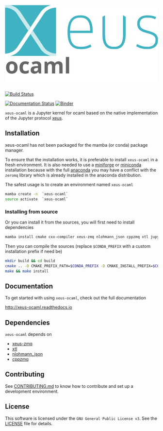 # ![xeus-ocaml](docs/source/xeus-logo.svg)

[![Build Status](https://github.com/davy39/xeus-ocaml/actions/workflows/main.yml/badge.svg)](https://github.com/davy39/xeus-ocaml/actions/workflows/main.yml)

[![Documentation Status](http://readthedocs.org/projects/xeus-ocaml/badge/?version=latest)](https://xeus-ocamlreadthedocs.io/en/latest/?badge=latest)
[![Binder](https://mybinder.org/badge_logo.svg)](https://mybinder.org/v2/gh/davy39/xeus-ocaml/main?urlpath=/lab/tree/notebooks/xeus-ocaml.ipynb)

`xeus-ocaml` is a Jupyter kernel for ocaml based on the native implementation of the
Jupyter protocol [xeus](https://github.com/jupyter-xeus/xeus).

## Installation

xeus-ocaml has not been packaged for the mamba (or conda) package manager.

To ensure that the installation works, it is preferable to install `xeus-ocaml` in a
fresh environment. It is also needed to use a
[miniforge](https://github.com/conda-forge/miniforge#mambaforge) or
[miniconda](https://conda.io/miniconda.html) installation because with the full
[anaconda](https://www.anaconda.com/) you may have a conflict with the `zeromq` library
which is already installed in the anaconda distribution.

The safest usage is to create an environment named `xeus-ocaml`

```bash
mamba create -n  `xeus-ocaml`
source activate  `xeus-ocaml`
```

<!-- ### Installing from conda-forge

Then you can install in this environment `xeus-ocaml` and its dependencies

```bash
mamba install`xeus-ocaml` notebook -c conda-forge
``` -->

### Installing from source

Or you can install it from the sources, you will first need to install dependencies

```bash
mamba install cmake cxx-compiler xeus-zmq nlohmann_json cppzmq xtl jupyterlab -c conda-forge
```

Then you can compile the sources (replace `$CONDA_PREFIX` with a custom installation
prefix if need be)

```bash
mkdir build && cd build
cmake .. -D CMAKE_PREFIX_PATH=$CONDA_PREFIX -D CMAKE_INSTALL_PREFIX=$CONDA_PREFIX -D CMAKE_INSTALL_LIBDIR=lib
make && make install
```

<!-- ## Trying it online

To try out xeus-ocaml interactively in your web browser, just click on the binder link:
(Once Conda Package is Ready)

[![Binder](binder-logo.svg)](https://mybinder.org/v2/gh/davy39/xeus-ocaml/main?urlpath=/lab/tree/notebooks/xeus-ocaml.ipynb) -->



## Documentation

To get started with using `xeus-ocaml`, check out the full documentation

http://xeus-ocaml.readthedocs.io


## Dependencies

`xeus-ocaml` depends on

- [xeus-zmq](https://github.com/jupyter-xeus/xeus-zmq)
- [xtl](https://github.com/xtensor-stack/xtl)
- [nlohmann_json](https://github.com/nlohmann/json)
- [cppzmq](https://github.com/zeromq/cppzmq)

## Contributing

See [CONTRIBUTING.md](./CONTRIBUTING.md) to know how to contribute and set up a
development environment.

## License

This software is licensed under the `GNU General Public License v3`. See the [LICENSE](LICENSE)
file for details.
